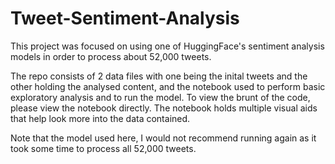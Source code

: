 # Tweet-Sentiment-Analysis
This project was focused on using one of HuggingFace's sentiment analysis models in order to process about 52,000 tweets.

The repo consists of 2 data files with one being the inital tweets and the other holding the analysed content, and the notebook used to perform basic exploratory analysis and to run the model. To view the brunt of the code, please view the notebook directly. The notebook holds multiple visual aids that help look more into the data contained.

Note that the model used here, I would not recommend running again as it took some time to process all 52,000 tweets. 
